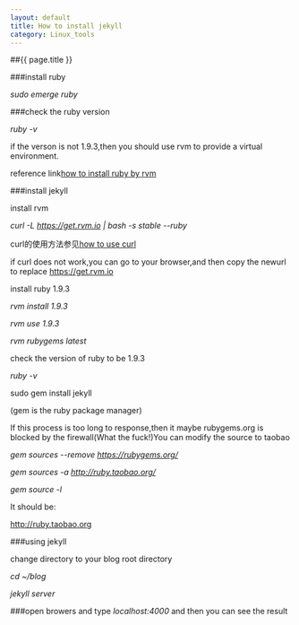 ```yaml
---
layout: default
title: How to install jekyll
category: Linux_tools
---
```


##{{ page.title }}

###install ruby

*sudo emerge ruby*

###check the ruby version

*ruby -v*

if the verson is not 1.9.3,then you should use rvm to provide a virtual environment.

reference link[how to install ruby by rvm](http://octopress.org/docs/setup/rvm/)

###install jekyll

install rvm

*curl -L https://get.rvm.io | bash -s stable --ruby*

curl的使用方法参见[how to use curl](http://blog.sina.com.cn/s/blog_485acedb0100i261.html)

if curl does not work,you can go to your browser,and then copy the newurl to replace https://get.rvm.io

install ruby 1.9.3

*rvm install 1.9.3*

*rvm use 1.9.3*

*rvm rubygems latest*

check the version of ruby to be 1.9.3

*ruby -v*

sudo gem install jekyll

(gem is the ruby package manager)

If this process is too long to response,then it maybe rubygems.org is blocked by the firewall(What the fuck!)You can modify the source to taobao

*gem sources --remove https://rubygems.org/*

*gem sources -a http://ruby.taobao.org/*

*gem source -l*

It should be:

http://ruby.taobao.org

###using jekyll

change directory to your blog root directory

*cd ~/blog*

*jekyll server*

###open browers and type *localhost:4000* and then you can see the result




